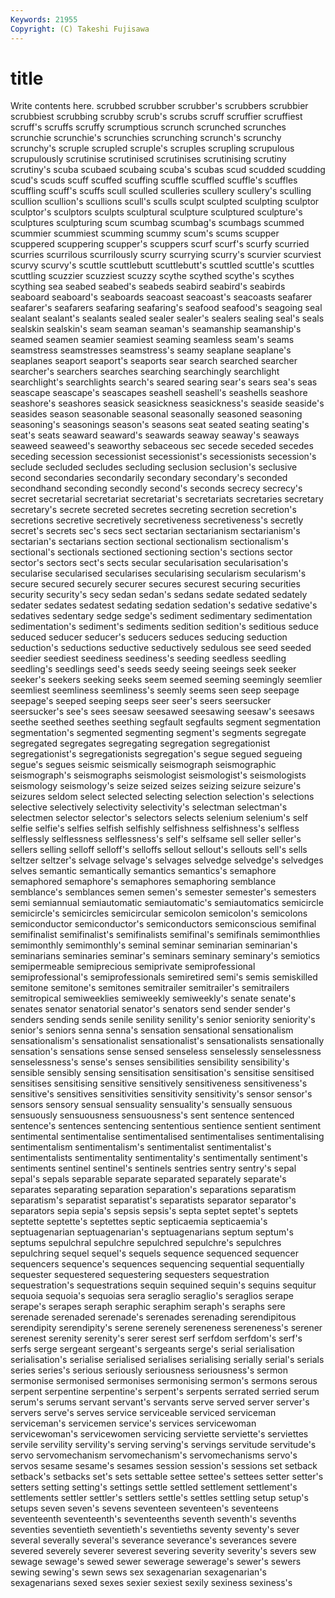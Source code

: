 ```yaml
---
Keywords: 21955 
Copyright: (C) Takeshi Fujisawa
---
```


# title

Write contents here.
 scrubbed scrubber scrubber's scrubbers
scrubbier scrubbiest scrubbing scrubby scrub's scrubs scruff scruffier scruffiest scruff's
scruffs scruffy scrumptious scrunch scrunched scrunches scrunchie scrunchie's scrunchies scrunching
scrunch's scrunchy scrunchy's scruple scrupled scruple's scruples scrupling scrupulous scrupulously
scrutinise scrutinised scrutinises scrutinising scrutiny scrutiny's scuba scubaed scubaing scuba's
scubas scud scudded scudding scud's scuds scuff scuffed scuffing scuffle
scuffled scuffle's scuffles scuffling scuff's scuffs scull sculled sculleries scullery
scullery's sculling scullion scullion's scullions scull's sculls sculpt sculpted sculpting
sculptor sculptor's sculptors sculpts sculptural sculpture sculptured sculpture's sculptures sculpturing
scum scumbag scumbag's scumbags scummed scummier scummiest scumming scummy scum's
scums scupper scuppered scuppering scupper's scuppers scurf scurf's scurfy scurried
scurries scurrilous scurrilously scurry scurrying scurry's scurvier scurviest scurvy scurvy's
scuttle scuttlebutt scuttlebutt's scuttled scuttle's scuttles scuttling scuzzier scuzziest scuzzy
scythe scythed scythe's scythes scything sea seabed seabed's seabeds seabird
seabird's seabirds seaboard seaboard's seaboards seacoast seacoast's seacoasts seafarer seafarer's
seafarers seafaring seafaring's seafood seafood's seagoing seal sealant sealant's sealants
sealed sealer sealer's sealers sealing seal's seals sealskin sealskin's seam
seaman seaman's seamanship seamanship's seamed seamen seamier seamiest seaming seamless
seam's seams seamstress seamstresses seamstress's seamy seaplane seaplane's seaplanes seaport
seaport's seaports sear search searched searcher searcher's searchers searches searching
searchingly searchlight searchlight's searchlights search's seared searing sear's sears sea's
seas seascape seascape's seascapes seashell seashell's seashells seashore seashore's seashores
seasick seasickness seasickness's seaside seaside's seasides season seasonable seasonal seasonally
seasoned seasoning seasoning's seasonings season's seasons seat seated seating seating's
seat's seats seaward seaward's seawards seaway seaway's seaways seaweed seaweed's
seaworthy sebaceous sec secede seceded secedes seceding secession secessionist secessionist's
secessionists secession's seclude secluded secludes secluding seclusion seclusion's seclusive second
secondaries secondarily secondary secondary's seconded secondhand seconding secondly second's seconds
secrecy secrecy's secret secretarial secretariat secretariat's secretariats secretaries secretary secretary's
secrete secreted secretes secreting secretion secretion's secretions secretive secretively secretiveness
secretiveness's secretly secret's secrets sec's secs sect sectarian sectarianism sectarianism's
sectarian's sectarians section sectional sectionalism sectionalism's sectional's sectionals sectioned sectioning
section's sections sector sector's sectors sect's sects secular secularisation secularisation's
secularise secularised secularises secularising secularism secularism's secure secured securely securer
secures securest securing securities security security's secy sedan sedan's sedans
sedate sedated sedately sedater sedates sedatest sedating sedation sedation's sedative
sedative's sedatives sedentary sedge sedge's sediment sedimentary sedimentation sedimentation's sediment's
sediments sedition sedition's seditious seduce seduced seducer seducer's seducers seduces
seducing seduction seduction's seductions seductive seductively sedulous see seed seeded
seedier seediest seediness seediness's seeding seedless seedling seedling's seedlings seed's
seeds seedy seeing seeings seek seeker seeker's seekers seeking seeks
seem seemed seeming seemingly seemlier seemliest seemliness seemliness's seemly seems
seen seep seepage seepage's seeped seeping seeps seer seer's seers
seersucker seersucker's see's sees seesaw seesawed seesawing seesaw's seesaws seethe
seethed seethes seething segfault segfaults segment segmentation segmentation's segmented segmenting
segment's segments segregate segregated segregates segregating segregation segregationist segregationist's segregationists
segregation's segue segued segueing segue's segues seismic seismically seismograph seismographic
seismograph's seismographs seismologist seismologist's seismologists seismology seismology's seize seized seizes
seizing seizure seizure's seizures seldom select selected selecting selection selection's
selections selective selectively selectivity selectivity's selectman selectman's selectmen selector selector's
selectors selects selenium selenium's self selfie selfie's selfies selfish selfishly
selfishness selfishness's selfless selflessly selflessness selflessness's self's selfsame sell seller
seller's sellers selling selloff selloff's selloffs sellout sellout's sellouts sell's
sells seltzer seltzer's selvage selvage's selvages selvedge selvedge's selvedges selves
semantic semantically semantics semantics's semaphore semaphored semaphore's semaphores semaphoring semblance
semblance's semblances semen semen's semester semester's semesters semi semiannual semiautomatic
semiautomatic's semiautomatics semicircle semicircle's semicircles semicircular semicolon semicolon's semicolons semiconductor
semiconductor's semiconductors semiconscious semifinal semifinalist semifinalist's semifinalists semifinal's semifinals semimonthlies
semimonthly semimonthly's seminal seminar seminarian seminarian's seminarians seminaries seminar's seminars
seminary seminary's semiotics semipermeable semiprecious semiprivate semiprofessional semiprofessional's semiprofessionals semiretired
semi's semis semiskilled semitone semitone's semitones semitrailer semitrailer's semitrailers semitropical
semiweeklies semiweekly semiweekly's senate senate's senates senator senatorial senator's senators
send sender sender's senders sending sends senile senility senility's senior
seniority seniority's senior's seniors senna senna's sensation sensational sensationalism sensationalism's
sensationalist sensationalist's sensationalists sensationally sensation's sensations sense sensed senseless senselessly
senselessness senselessness's sense's senses sensibilities sensibility sensibility's sensible sensibly sensing
sensitisation sensitisation's sensitise sensitised sensitises sensitising sensitive sensitively sensitiveness sensitiveness's
sensitive's sensitives sensitivities sensitivity sensitivity's sensor sensor's sensors sensory sensual
sensuality sensuality's sensually sensuous sensuously sensuousness sensuousness's sent sentence sentenced
sentence's sentences sentencing sententious sentience sentient sentiment sentimental sentimentalise sentimentalised
sentimentalises sentimentalising sentimentalism sentimentalism's sentimentalist sentimentalist's sentimentalists sentimentality sentimentality's sentimentally
sentiment's sentiments sentinel sentinel's sentinels sentries sentry sentry's sepal sepal's
sepals separable separate separated separately separate's separates separating separation separation's
separations separatism separatism's separatist separatist's separatists separator separator's separators sepia
sepia's sepsis sepsis's septa septet septet's septets septette septette's septettes
septic septicaemia septicaemia's septuagenarian septuagenarian's septuagenarians septum septum's septums sepulchral
sepulchre sepulchred sepulchre's sepulchres sepulchring sequel sequel's sequels sequence sequenced
sequencer sequencers sequence's sequences sequencing sequential sequentially sequester sequestered sequestering
sequesters sequestration sequestration's sequestrations sequin sequined sequin's sequins sequitur sequoia
sequoia's sequoias sera seraglio seraglio's seraglios serape serape's serapes seraph
seraphic seraphim seraph's seraphs sere serenade serenaded serenade's serenades serenading
serendipitous serendipity serendipity's serene serenely sereneness sereneness's serener serenest serenity
serenity's serer serest serf serfdom serfdom's serf's serfs serge sergeant
sergeant's sergeants serge's serial serialisation serialisation's serialise serialised serialises serialising
serially serial's serials series series's serious seriously seriousness seriousness's sermon
sermonise sermonised sermonises sermonising sermon's sermons serous serpent serpentine serpentine's
serpent's serpents serrated serried serum serum's serums servant servant's servants
serve served server server's servers serve's serves service serviceable serviced
serviceman serviceman's servicemen service's services servicewoman servicewoman's servicewomen servicing serviette
serviette's serviettes servile servility servility's serving serving's servings servitude servitude's
servo servomechanism servomechanism's servomechanisms servo's servos sesame sesame's sesames session
session's sessions set setback setback's setbacks set's sets settable settee
settee's settees setter setter's setters setting setting's settings settle settled
settlement settlement's settlements settler settler's settlers settle's settles settling setup
setup's setups seven seven's sevens seventeen seventeen's seventeens seventeenth seventeenth's
seventeenths seventh seventh's sevenths seventies seventieth seventieth's seventieths seventy seventy's
sever several severally several's severance severance's severances severe severed severely
severer severest severing severity severity's severs sew sewage sewage's sewed
sewer sewerage sewerage's sewer's sewers sewing sewing's sewn sews sex
sexagenarian sexagenarian's sexagenarians sexed sexes sexier sexiest sexily sexiness sexiness's

